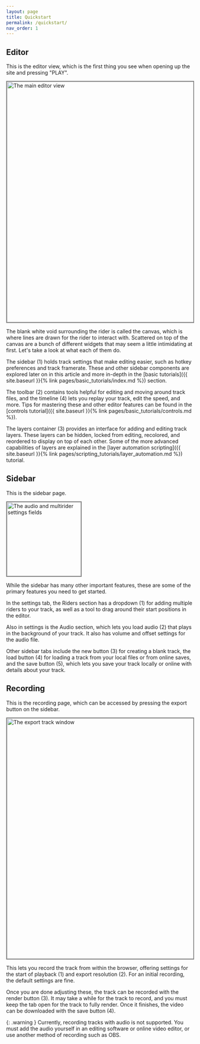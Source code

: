 ```yaml
---
layout: page
title: Quickstart
permalink: /quickstart/
nav_order: 1
---
```


## Editor

This is the editor view, which is the first thing you see when opening up the site and pressing "PLAY".

<img alt="The main editor view" src="{{site.baseurl}}/assets/labeled-quickstart-editor.png" width="650" style="border: 2px solid gray">

The blank white void surrounding the rider is called the canvas, which is where lines are drawn for the rider to interact with. Scattered on top of the canvas are a bunch of different widgets that may seem a little intimidating at first. Let's take a look at what each of them do.

The sidebar (1) holds track settings that make editing easier, such as hotkey preferences and track framerate. These and other sidebar components are explored later on in this article and more in-depth in the [basic tutorials]({{ site.baseurl }}{% link pages/basic_tutorials/index.md %}) section.

The toolbar (2) contains tools helpful for editing and moving around track files, and the timeline (4) lets you replay your track, edit the speed, and more. Tips for mastering these and other editor features can be found in the [controls tutorial]({{ site.baseurl }}{% link pages/basic_tutorials/controls.md %}).

The layers container (3) provides an interface for adding and editing track layers. These layers can be hidden, locked from editing, recolored, and reordered to display on top of each other. Some of the more advanced capabilities of layers are explained in the [layer automation scripting]({{ site.baseurl }}{% link pages/scripting_tutorials/layer_automation.md %}) tutorial.

## Sidebar

This is the sidebar page.

<img alt="The audio and multirider settings fields" src="{{site.baseurl}}/assets/labeled-quickstart-settings.png" width="200" style="border: 2px solid gray">

While the sidebar has many other important features, these are some of the primary features you need to get started.

In the settings tab, the Riders section has a dropdown (1) for adding multiple riders to your track, as well as a tool to drag around their start positions in the editor.

Also in settings is the Audio section, which lets you load audio (2) that plays in the background of your track. It also has volume and offset settings for the audio file.

Other sidebar tabs include the new button (3) for creating a blank track, the load button (4) for loading a track from your local files or from online saves, and the save button (5), which lets you save your track locally or online with details about your track.

## Recording

This is the recording page, which can be accessed by pressing the export button on the sidebar.

<img alt="The export track window" src="{{site.baseurl}}/assets/labeled-quickstart-export.png" width="650" style="border: 2px solid gray">

This lets you record the track from within the browser, offering settings for the start of playback (1) and export resolution (2). For an initial recording, the default settings are fine.

Once you are done adjusting these, the track can be recorded with the render button (3). It may take a while for the track to record, and you must keep the tab open for the track to fully render. Once it finishes, the video can be downloaded with the save button (4).

{: .warning }
Currently, recording tracks with audio is not supported. You must add the audio yourself in an editing software or online video editor, or use another method of recording such as OBS.